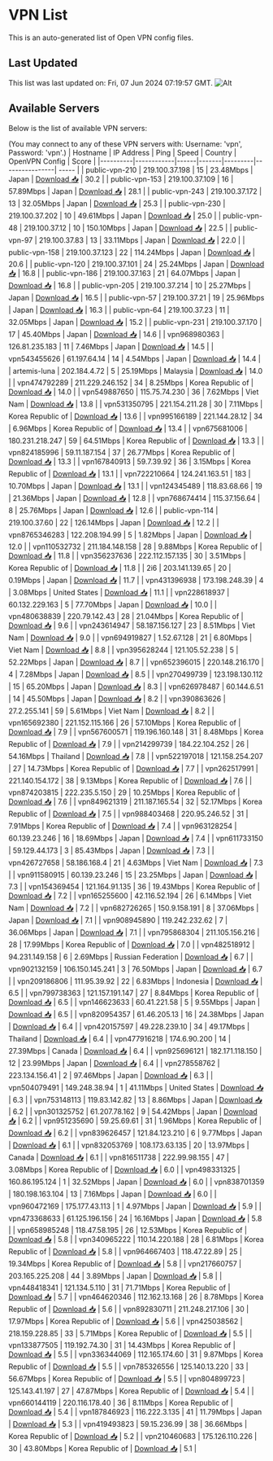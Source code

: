 # VPN List

This is an auto-generated list of Open VPN config files.

## Last Updated

This list was last updated on: Fri, 07 Jun 2024 07:19:57 GMT.
![Alt](https://repobeats.axiom.co/api/embed/186b98318ef1479477931607c1ad7d823f12451f.svg "Repobeats analytics image")

## Available Servers

Below is the list of available VPN servers:

(You may connect to any of these VPN servers with: Username: 'vpn', Password: 'vpn'.)
| Hostname | IP Address | Ping | Speed | Country | OpenVPN Config | Score |
|----------|------------|------|-------|---------|----------------| ----- |
| public-vpn-210 | 219.100.37.198 | 15 | 23.48Mbps | Japan | [Download 📥](./configs/server_0_JP.ovpn) | 30.2 |
| public-vpn-153 | 219.100.37.109 | 16 | 57.89Mbps | Japan | [Download 📥](./configs/server_1_JP.ovpn) | 28.1 |
| public-vpn-243 | 219.100.37.172 | 13 | 32.05Mbps | Japan | [Download 📥](./configs/server_2_JP.ovpn) | 25.3 |
| public-vpn-230 | 219.100.37.202 | 10 | 49.61Mbps | Japan | [Download 📥](./configs/server_3_JP.ovpn) | 25.0 |
| public-vpn-48 | 219.100.37.12 | 10 | 150.10Mbps | Japan | [Download 📥](./configs/server_4_JP.ovpn) | 22.5 |
| public-vpn-97 | 219.100.37.83 | 13 | 33.11Mbps | Japan | [Download 📥](./configs/server_5_JP.ovpn) | 22.0 |
| public-vpn-158 | 219.100.37.123 | 22 | 114.24Mbps | Japan | [Download 📥](./configs/server_6_JP.ovpn) | 20.6 |
| public-vpn-120 | 219.100.37.101 | 24 | 25.24Mbps | Japan | [Download 📥](./configs/server_7_JP.ovpn) | 16.8 |
| public-vpn-186 | 219.100.37.163 | 21 | 64.07Mbps | Japan | [Download 📥](./configs/server_8_JP.ovpn) | 16.8 |
| public-vpn-205 | 219.100.37.214 | 10 | 25.27Mbps | Japan | [Download 📥](./configs/server_9_JP.ovpn) | 16.5 |
| public-vpn-57 | 219.100.37.21 | 19 | 25.96Mbps | Japan | [Download 📥](./configs/server_10_JP.ovpn) | 16.3 |
| public-vpn-64 | 219.100.37.23 | 11 | 32.05Mbps | Japan | [Download 📥](./configs/server_11_JP.ovpn) | 15.2 |
| public-vpn-231 | 219.100.37.170 | 17 | 45.40Mbps | Japan | [Download 📥](./configs/server_12_JP.ovpn) | 14.6 |
| vpn968980363 | 126.81.235.183 | 11 | 7.46Mbps | Japan | [Download 📥](./configs/server_13_JP.ovpn) | 14.5 |
| vpn543455626 | 61.197.64.14 | 14 | 4.54Mbps | Japan | [Download 📥](./configs/server_14_JP.ovpn) | 14.4 |
| artemis-luna | 202.184.4.72 | 5 | 25.19Mbps | Malaysia | [Download 📥](./configs/server_15_MY.ovpn) | 14.0 |
| vpn474792289 | 211.229.246.152 | 34 | 8.25Mbps | Korea Republic of | [Download 📥](./configs/server_16_KR.ovpn) | 14.0 |
| vpn549887650 | 115.75.74.230 | 36 | 7.62Mbps | Viet Nam | [Download 📥](./configs/server_17_VN.ovpn) | 13.8 |
| vpn531350795 | 221.154.211.28 | 30 | 7.11Mbps | Korea Republic of | [Download 📥](./configs/server_18_KR.ovpn) | 13.6 |
| vpn995166189 | 221.144.28.12 | 34 | 6.96Mbps | Korea Republic of | [Download 📥](./configs/server_19_KR.ovpn) | 13.4 |
| vpn675681006 | 180.231.218.247 | 59 | 64.51Mbps | Korea Republic of | [Download 📥](./configs/server_20_KR.ovpn) | 13.3 |
| vpn824185996 | 59.11.187.154 | 37 | 26.77Mbps | Korea Republic of | [Download 📥](./configs/server_21_KR.ovpn) | 13.3 |
| vpn167840913 | 59.7.39.92 | 36 | 3.15Mbps | Korea Republic of | [Download 📥](./configs/server_22_KR.ovpn) | 13.1 |
| vpn722210664 | 124.241.163.51 | 183 | 10.70Mbps | Japan | [Download 📥](./configs/server_23_JP.ovpn) | 13.1 |
| vpn124345489 | 118.83.68.66 | 19 | 21.36Mbps | Japan | [Download 📥](./configs/server_24_JP.ovpn) | 12.8 |
| vpn768674414 | 115.37.156.64 | 8 | 25.76Mbps | Japan | [Download 📥](./configs/server_25_JP.ovpn) | 12.6 |
| public-vpn-114 | 219.100.37.60 | 22 | 126.14Mbps | Japan | [Download 📥](./configs/server_26_JP.ovpn) | 12.2 |
| vpn8765346283 | 122.208.194.99 | 5 | 1.82Mbps | Japan | [Download 📥](./configs/server_27_JP.ovpn) | 12.0 |
| vpn110532732 | 211.184.148.158 | 28 | 9.88Mbps | Korea Republic of | [Download 📥](./configs/server_28_KR.ovpn) | 11.8 |
| vpn356237636 | 222.112.157.135 | 30 | 3.51Mbps | Korea Republic of | [Download 📥](./configs/server_29_KR.ovpn) | 11.8 |
| 2i6 | 203.141.139.65 | 20 | 0.19Mbps | Japan | [Download 📥](./configs/server_30_JP.ovpn) | 11.7 |
| vpn431396938 | 173.198.248.39 | 4 | 3.08Mbps | United States | [Download 📥](./configs/server_31_US.ovpn) | 11.1 |
| vpn228618937 | 60.132.229.163 | 5 | 77.70Mbps | Japan | [Download 📥](./configs/server_32_JP.ovpn) | 10.0 |
| vpn480638839 | 220.79.142.43 | 28 | 21.04Mbps | Korea Republic of | [Download 📥](./configs/server_33_KR.ovpn) | 9.6 |
| vpn243614947 | 58.187.156.127 | 23 | 8.51Mbps | Viet Nam | [Download 📥](./configs/server_34_VN.ovpn) | 9.0 |
| vpn694919827 | 1.52.67.128 | 21 | 6.80Mbps | Viet Nam | [Download 📥](./configs/server_35_VN.ovpn) | 8.8 |
| vpn395628244 | 121.105.52.238 | 5 | 52.22Mbps | Japan | [Download 📥](./configs/server_36_JP.ovpn) | 8.7 |
| vpn652396015 | 220.148.216.170 | 4 | 7.28Mbps | Japan | [Download 📥](./configs/server_37_JP.ovpn) | 8.5 |
| vpn270499739 | 123.198.130.112 | 15 | 65.20Mbps | Japan | [Download 📥](./configs/server_38_JP.ovpn) | 8.3 |
| vpn626978487 | 60.144.6.51 | 14 | 45.50Mbps | Japan | [Download 📥](./configs/server_39_JP.ovpn) | 8.2 |
| vpn390863626 | 27.2.255.141 | 59 | 5.61Mbps | Viet Nam | [Download 📥](./configs/server_40_VN.ovpn) | 8.2 |
| vpn165692380 | 221.152.115.166 | 26 | 57.10Mbps | Korea Republic of | [Download 📥](./configs/server_41_KR.ovpn) | 7.9 |
| vpn567600571 | 119.196.160.148 | 31 | 8.48Mbps | Korea Republic of | [Download 📥](./configs/server_42_KR.ovpn) | 7.9 |
| vpn214299739 | 184.22.104.252 | 26 | 54.16Mbps | Thailand | [Download 📥](./configs/server_43_TH.ovpn) | 7.8 |
| vpn522197018 | 121.158.254.207 | 27 | 14.73Mbps | Korea Republic of | [Download 📥](./configs/server_44_KR.ovpn) | 7.7 |
| vpn262517991 | 221.140.154.172 | 38 | 9.13Mbps | Korea Republic of | [Download 📥](./configs/server_45_KR.ovpn) | 7.6 |
| vpn874203815 | 222.235.5.150 | 29 | 10.25Mbps | Korea Republic of | [Download 📥](./configs/server_46_KR.ovpn) | 7.6 |
| vpn849621319 | 211.187.165.54 | 32 | 52.17Mbps | Korea Republic of | [Download 📥](./configs/server_47_KR.ovpn) | 7.5 |
| vpn988403468 | 220.95.246.52 | 31 | 7.91Mbps | Korea Republic of | [Download 📥](./configs/server_48_KR.ovpn) | 7.4 |
| vpn963128254 | 60.139.23.246 | 16 | 18.69Mbps | Japan | [Download 📥](./configs/server_49_JP.ovpn) | 7.4 |
| vpn611733150 | 59.129.44.173 | 3 | 85.43Mbps | Japan | [Download 📥](./configs/server_50_JP.ovpn) | 7.3 |
| vpn426727658 | 58.186.168.4 | 21 | 4.63Mbps | Viet Nam | [Download 📥](./configs/server_51_VN.ovpn) | 7.3 |
| vpn911580915 | 60.139.23.246 | 15 | 23.25Mbps | Japan | [Download 📥](./configs/server_52_JP.ovpn) | 7.3 |
| vpn154369454 | 121.164.91.135 | 36 | 19.43Mbps | Korea Republic of | [Download 📥](./configs/server_53_KR.ovpn) | 7.2 |
| vpn165255600 | 42.116.52.194 | 26 | 6.14Mbps | Viet Nam | [Download 📥](./configs/server_54_VN.ovpn) | 7.2 |
| vpn682726265 | 150.9.158.191 | 8 | 37.06Mbps | Japan | [Download 📥](./configs/server_55_JP.ovpn) | 7.1 |
| vpn908945890 | 119.242.232.62 | 7 | 36.06Mbps | Japan | [Download 📥](./configs/server_56_JP.ovpn) | 7.1 |
| vpn795868304 | 211.105.156.216 | 28 | 17.99Mbps | Korea Republic of | [Download 📥](./configs/server_57_KR.ovpn) | 7.0 |
| vpn482518912 | 94.231.149.158 | 6 | 2.69Mbps | Russian Federation | [Download 📥](./configs/server_58_RU.ovpn) | 6.7 |
| vpn902132159 | 106.150.145.241 | 3 | 76.50Mbps | Japan | [Download 📥](./configs/server_59_JP.ovpn) | 6.7 |
| vpn209186806 | 111.95.39.92 | 22 | 6.83Mbps | Indonesia | [Download 📥](./configs/server_60_ID.ovpn) | 6.5 |
| vpn799738363 | 121.157.191.147 | 27 | 8.84Mbps | Korea Republic of | [Download 📥](./configs/server_61_KR.ovpn) | 6.5 |
| vpn146623633 | 60.41.221.58 | 5 | 9.55Mbps | Japan | [Download 📥](./configs/server_62_JP.ovpn) | 6.5 |
| vpn820954357 | 61.46.205.13 | 16 | 24.38Mbps | Japan | [Download 📥](./configs/server_63_JP.ovpn) | 6.4 |
| vpn420157597 | 49.228.239.10 | 34 | 49.17Mbps | Thailand | [Download 📥](./configs/server_64_TH.ovpn) | 6.4 |
| vpn477916218 | 174.6.90.200 | 14 | 27.39Mbps | Canada | [Download 📥](./configs/server_65_CA.ovpn) | 6.4 |
| vpn925696121 | 182.171.118.150 | 12 | 23.99Mbps | Japan | [Download 📥](./configs/server_66_JP.ovpn) | 6.4 |
| vpn278558762 | 223.134.156.41 | 2 | 97.46Mbps | Japan | [Download 📥](./configs/server_67_JP.ovpn) | 6.3 |
| vpn504079491 | 149.248.38.94 | 1 | 41.11Mbps | United States | [Download 📥](./configs/server_68_US.ovpn) | 6.3 |
| vpn753148113 | 119.83.142.82 | 13 | 8.86Mbps | Japan | [Download 📥](./configs/server_69_JP.ovpn) | 6.2 |
| vpn301325752 | 61.207.78.162 | 9 | 54.42Mbps | Japan | [Download 📥](./configs/server_70_JP.ovpn) | 6.2 |
| vpn951235690 | 59.25.69.61 | 31 | 1.96Mbps | Korea Republic of | [Download 📥](./configs/server_71_KR.ovpn) | 6.2 |
| vpn839626457 | 121.84.123.210 | 6 | 9.77Mbps | Japan | [Download 📥](./configs/server_72_JP.ovpn) | 6.1 |
| vpn832053769 | 108.173.63.135 | 20 | 13.97Mbps | Canada | [Download 📥](./configs/server_73_CA.ovpn) | 6.1 |
| vpn816511738 | 222.99.98.155 | 47 | 3.08Mbps | Korea Republic of | [Download 📥](./configs/server_74_KR.ovpn) | 6.0 |
| vpn498331325 | 160.86.195.124 | 1 | 32.52Mbps | Japan | [Download 📥](./configs/server_75_JP.ovpn) | 6.0 |
| vpn838701359 | 180.198.163.104 | 13 | 7.16Mbps | Japan | [Download 📥](./configs/server_76_JP.ovpn) | 6.0 |
| vpn960472169 | 175.177.43.113 | 1 | 4.97Mbps | Japan | [Download 📥](./configs/server_77_JP.ovpn) | 5.9 |
| vpn473368633 | 61.125.196.156 | 24 | 16.16Mbps | Japan | [Download 📥](./configs/server_78_JP.ovpn) | 5.8 |
| vpn658985248 | 118.47.58.195 | 26 | 12.53Mbps | Korea Republic of | [Download 📥](./configs/server_79_KR.ovpn) | 5.8 |
| vpn340965222 | 110.14.220.188 | 28 | 6.81Mbps | Korea Republic of | [Download 📥](./configs/server_80_KR.ovpn) | 5.8 |
| vpn964667403 | 118.47.22.89 | 25 | 19.34Mbps | Korea Republic of | [Download 📥](./configs/server_81_KR.ovpn) | 5.8 |
| vpn217660757 | 203.165.225.208 | 44 | 3.89Mbps | Japan | [Download 📥](./configs/server_82_JP.ovpn) | 5.8 |
| vpn448418341 | 121.134.5.110 | 31 | 71.71Mbps | Korea Republic of | [Download 📥](./configs/server_83_KR.ovpn) | 5.7 |
| vpn464620346 | 112.162.13.168 | 26 | 8.78Mbps | Korea Republic of | [Download 📥](./configs/server_84_KR.ovpn) | 5.6 |
| vpn892830711 | 211.248.217.106 | 30 | 17.97Mbps | Korea Republic of | [Download 📥](./configs/server_85_KR.ovpn) | 5.6 |
| vpn425038562 | 218.159.228.85 | 33 | 5.71Mbps | Korea Republic of | [Download 📥](./configs/server_86_KR.ovpn) | 5.5 |
| vpn133877505 | 119.192.74.30 | 31 | 14.43Mbps | Korea Republic of | [Download 📥](./configs/server_87_KR.ovpn) | 5.5 |
| vpn336344069 | 112.165.174.60 | 31 | 9.87Mbps | Korea Republic of | [Download 📥](./configs/server_88_KR.ovpn) | 5.5 |
| vpn785326556 | 125.140.13.220 | 33 | 56.67Mbps | Korea Republic of | [Download 📥](./configs/server_89_KR.ovpn) | 5.5 |
| vpn804899723 | 125.143.41.197 | 27 | 47.87Mbps | Korea Republic of | [Download 📥](./configs/server_90_KR.ovpn) | 5.4 |
| vpn660144119 | 220.116.178.40 | 36 | 8.11Mbps | Korea Republic of | [Download 📥](./configs/server_91_KR.ovpn) | 5.4 |
| vpn187846923 | 116.222.3.135 | 41 | 11.79Mbps | Japan | [Download 📥](./configs/server_92_JP.ovpn) | 5.3 |
| vpn419493823 | 59.15.236.99 | 38 | 36.66Mbps | Korea Republic of | [Download 📥](./configs/server_93_KR.ovpn) | 5.2 |
| vpn210460683 | 175.126.110.226 | 30 | 43.80Mbps | Korea Republic of | [Download 📥](./configs/server_94_KR.ovpn) | 5.1 |
